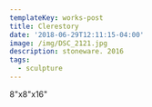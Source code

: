 ```yaml
---
templateKey: works-post
title: Clerestory
date: '2018-06-29T12:11:15-04:00'
image: /img/DSC_2121.jpg
description: stoneware. 2016
tags:
  - sculpture
---
```

8"x8"x16"

